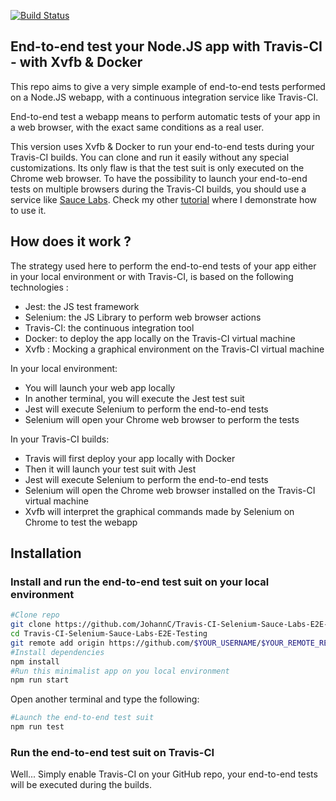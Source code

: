 [![Build Status](https://travis-ci.org/JohannC/Travis-CI-Selenium-Xvfb-E2E-Testing.svg?branch=master)](https://travis-ci.org/JohannC/Travis-CI-Selenium-Xvfb-E2E-Testing)

## End-to-end test your Node.JS app with Travis-CI - with Xvfb & Docker

This repo aims to give a very simple example of end-to-end tests performed on a Node.JS webapp, with a continuous integration service like Travis-CI.

End-to-end test a webapp means to perform automatic tests of your app in a web browser, with the exact same conditions as a real user.

This version uses Xvfb & Docker to run your end-to-end tests during your Travis-CI builds. You can clone and run it easily without any special customizations. Its only flaw is that the test suit is only executed on the Chrome web browser. To have the possibility to launch your end-to-end tests on multiple browsers during the Travis-CI builds, you should use a service like [Sauce Labs](https://saucelabs.com). Check my other [tutorial](https://github.com/JohannC/Travis-CI-Selenium-Sauce-Labs-E2E-Testing) where I demonstrate how to use it.

## How does it work ?
The strategy used here to perform the end-to-end tests of your app either in your local environment or with Travis-CI, is based on the following technologies :
* Jest: the JS test framework 
* Selenium: the JS Library to perform web browser actions
* Travis-CI: the continuous integration tool
* Docker: to deploy the app locally on the Travis-CI virtual machine
* Xvfb : Mocking a graphical environment on the Travis-CI virtual machine

In your local environment:
* You will launch your web app locally
* In another terminal, you will execute the Jest test suit
* Jest will execute Selenium to perform the end-to-end tests
* Selenium will open your Chrome web browser to perform the tests

In your Travis-CI builds:
* Travis will first deploy your app locally with Docker
* Then it will launch your test suit with Jest
* Jest will execute Selenium to perform the end-to-end tests
* Selenium will open the Chrome web browser installed on the Travis-CI virtual machine
* Xvfb will interpret the graphical commands made by Selenium on Chrome to test the webapp

## Installation

### Install and run the end-to-end test suit on your local environment  
```bash
#Clone repo
git clone https://github.com/JohannC/Travis-CI-Selenium-Sauce-Labs-E2E-Testing.git
cd Travis-CI-Selenium-Sauce-Labs-E2E-Testing
git remote add origin https://github.com/$YOUR_USERNAME/$YOUR_REMOTE_REPO.git
#Install dependencies
npm install
#Run this minimalist app on you local environment
npm run start
```
Open another terminal and type the following:
```bash
#Launch the end-to-end test suit
npm run test
```

### Run the end-to-end test suit on Travis-CI
Well... Simply enable Travis-CI on your GitHub repo, your end-to-end tests will be executed during the builds.
